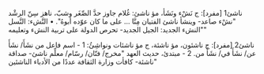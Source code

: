 ‌ناشئ1 [مفرد]: ج نَشْء ونَشَأ، مؤ ‌ناشئ: غُلام جاوز حدَّ الصِّغَر وشبّ، ناهز سِنّ الرشْد "نشْء صاعد- وينشأ ‌ناشئ الفتيان مِنَّا … على ما كان عوّده أبوهُ".
• النَّشء: النَّسل "النشء الجديد: الجيل الجديد- تحرص
 الدولة على تربية النشء وتعليمه"


ناشئ2 [مفرد]: ج ناشئون، مؤ ناشئة، ج مؤ ناشئات ونواشِئُ:
1 - اسم فاعل من نشَأَ/ نشَأَ عن/ نشَأَ في/ نشَأَ من.
2 - مبتدئ، حديث العهد "مخرج/ فنّان/ رسّام/ معلِّم ناشئ- صداقة ناشئة- كافأت وزارة الثقافة عددًا من الأدباء الناشئين"